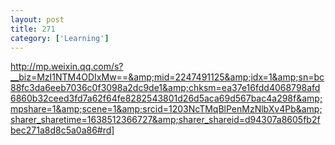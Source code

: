 ```yaml
---
layout: post
title: 271
category: ['Learning']
---
```


http://mp.weixin.qq.com/s?__biz=MzI1NTM4ODIxMw==&amp;mid=2247491125&amp;idx=1&amp;sn=bc88fc3da6eeb7036c0f3098a2dc9de1&amp;chksm=ea37e16fdd4068798afd6860b32ceed3fd7a62f64fe8282543801d26d5aca69d567bac4a298f&amp;mpshare=1&amp;scene=1&amp;srcid=1203NcTMqBlPenMzNlbXv4Pb&amp;sharer_sharetime=1638512366727&amp;sharer_shareid=d94307a8605fb2fbec271a8d8c5a0a86#rd]


